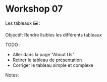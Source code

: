<!-- .slide: class="exercice small" -->

# Workshop 07

Les tableaux 🖼️ : 

Objectif: Rendre lisibles les différents tableaux

TODO :
- Aller dans la page "About Us"
- Retirer le tableau de présentation
- Corriger le tableau simple et complexe


Notes: 
